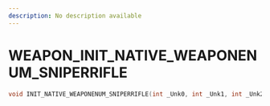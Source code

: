```yaml
---
description: No description available 
---
```


# WEAPON\_INIT_NATIVE_WEAPONENUM_SNIPERRIFLE

```cpp
void INIT_NATIVE_WEAPONENUM_SNIPERRIFLE(int _Unk0, int _Unk1, int _Unk2);
```